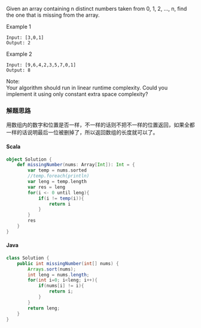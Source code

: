 Given an array containing n distinct numbers taken from 0, 1, 2, ..., n, find the one that is missing from the array.

Example 1
```
Input: [3,0,1]
Output: 2
```
Example 2
```
Input: [9,6,4,2,3,5,7,0,1]
Output: 8
```
Note:  
Your algorithm should run in linear runtime complexity. Could you implement it using only constant extra space complexity?


### 解题思路
用数组内的数字和位置是否一样，不一样的话则不把不一样的位置返回，如果全都一样的话说明最后一位被删掉了，所以返回数组的长度就可以了。
#### Scala
```scala
object Solution {
    def missingNumber(nums: Array[Int]): Int = {
        var temp = nums.sorted
        //temp.foreach(println)
        var leng = temp.length
        var res = leng
        for(i <- 0 until leng){
            if(i != temp(i)){
                return i
            }
        }
        res
    }
}
```

#### Java
```java
class Solution {
    public int missingNumber(int[] nums) {
        Arrays.sort(nums);
        int leng = nums.length;
        for(int i=0; i<leng; i++){
            if(nums[i] != i){
                return i;
            }
        }
        return leng;
    }
}
```